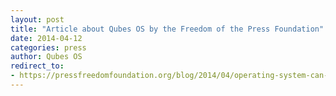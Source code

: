 ```yaml
---
layout: post
title: "Article about Qubes OS by the Freedom of the Press Foundation"
date: 2014-04-12
categories: press
author: Qubes OS
redirect_to:
- https://pressfreedomfoundation.org/blog/2014/04/operating-system-can-protect-you-even-if-you-get-hacked
---
```


